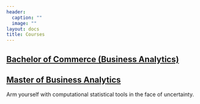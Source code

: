```yaml
---
header:
  caption: ""
  image: ""
layout: docs
title: Courses
---
```


## [Bachelor of Commerce (Business Analytics)](http://www.monash.edu/pubs/2019handbooks/aos/business-analytics/ug-bus-business-analytics.html)

## [Master of Business Analytics](https://www.monash.edu/business/master-of-business-analytics)

Arm yourself with computational statistical tools in the face of uncertainty.

